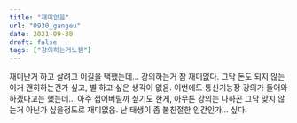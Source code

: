 ```yaml
---
title: "재미없음"
url: "0930_gangeu"
date: 2021-09-30
draft: false
tags: ["강의하는거노잼"]
---
```

재미난거 하고 살려고 이길을 택했는데... 강의하는거 참 재미없다. 그닥 돈도 되지 않는 이거 괜히하는건가 싶고, 별 하고 싶은 생각이 없음. 이번에도 통신기능장 강의가 들어와 하겠다고는 했는데... 아주 접어버릴까 싶기도 한게, 아무튼 강의는 나하곤 그닥 맞지 않는거 아닌가 싶을정도로 재미없음. 난 태생이 좀 불친절한 인간인가... 싶다.
